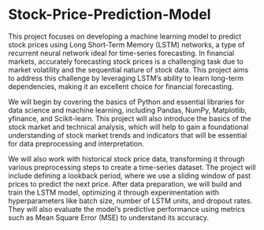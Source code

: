 # Stock-Price-Prediction-Model
This project focuses on developing a machine learning model to predict stock prices using Long Short-Term Memory (LSTM) networks, a type of recurrent neural network ideal for time-series forecasting. In financial markets, accurately forecasting stock prices is a challenging task due to market volatility and the sequential nature of stock data. This project aims to address this challenge by leveraging LSTM’s ability to learn long-term dependencies, making it an excellent choice for financial forecasting.

We will begin by covering the basics of Python and essential libraries for data science and machine learning, including Pandas, NumPy, Matplotlib, yfinance, and Scikit-learn. This project will also introduce the basics of the stock market and technical analysis, which will help to gain a foundational understanding of stock market trends and indicators that will be essential for data preprocessing and interpretation.

We will also work with historical stock price data, transforming it through various preprocessing steps to create a time-series dataset. The project will include defining a lookback period, where we use a sliding window of past prices to predict the next price. After data preparation, we will build and train the LSTM model, optimizing it through experimentation with hyperparameters like batch size, number of LSTM units, and dropout rates. They will also evaluate the model’s predictive performance using metrics such as Mean Square Error (MSE) to understand its accuracy.
